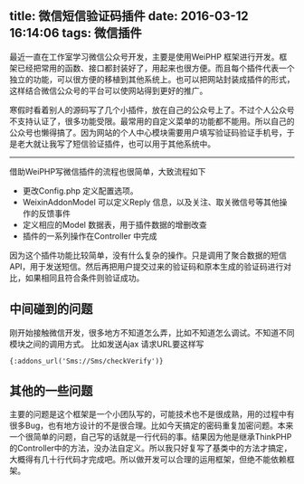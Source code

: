 title: 微信短信验证码插件
date: 2016-03-12 16:14:06
tags: 微信插件
---

最近一直在工作室学习微信公众号开发，主要是使用WeiPHP 框架进行开发。框架已经把常用的函数、接口都封装好了，用起来也很方便。而且每个插件代表一个独立的功能，可以很方便的移植到其他系统上。也可以把网站封装成插件的形式，这样结合微信公众号的平台可以使网站得到更好的推广。

<!-- more -->

寒假时看着别人的源码写了几个小插件，放在自己的公众号上了。不过个人公众号不支持认证了，很多功能受限。最常用的自定义菜单的功能都不能用。所以自己的公众号也懒得搞了。因为网站的个人中心模块需要用户填写验证码验证手机号，于是老大就让我写了短信验证插件，也可以用于其他系统中。

---

借助WeiPHP写微信插件的流程也很简单，大致流程如下
- 更改Config.php 定义配置选项。
- WeixinAddonModel 可以定义Reply 信息，以及关注、取关微信号等其他操作的反馈事件
- 定义相应的Model 数据表，用于插件数据的增删改查
- 插件的一系列操作在Controller 中完成

因为这个插件功能比较简单，没有什么复杂的操作。只是调用了聚合数据的短信API，用于发送短信。然后再把用户提交过来的验证码和原本生成的验证码进行对比，如果相同且符合条件则验证成功。

## 中间碰到的问题

刚开始接触微信开发，很多地方不知道怎么弄，比如不知道怎么调试。不知道不同模块之间的调用方式。
比如发送Ajax 请求URL要这样写
```
{:addons_url('Sms://Sms/checkVerify')}
```


## 其他的一些问题
主要的问题是这个框架是一个小团队写的，可能技术也不是很成熟，用的过程中有很多Bug，也有地方设计的不是很合理。比如今天搞定的密码重复加密问题。本来一个很简单的问题，自己写的话就是一行代码的事。结果因为他是继承ThinkPHP的Controller中的方法，没办法自定义。所以我只好复写了基类中的方法才搞定，大概得有几十行代码才完成吧。所以做开发可以合理的运用框架，但绝不能依赖框架。